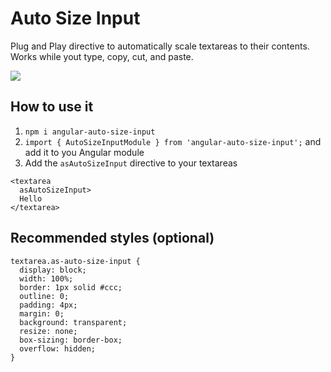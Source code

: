 # Auto Size Input
Plug and Play directive to automatically scale textareas to their contents. Works while yout type, copy, cut, and paste.

<img src="https://media.giphy.com/media/xThtamvflSMeUYa5ck/giphy.gif">

## How to use it

1. `npm i angular-auto-size-input`
2. `import { AutoSizeInputModule } from 'angular-auto-size-input';` and add it to you Angular module
3. Add the `asAutoSizeInput` directive to your textareas

```
<textarea
  asAutoSizeInput>
  Hello
</textarea>
```

## Recommended styles (optional)

```
textarea.as-auto-size-input {
  display: block;
  width: 100%;
  border: 1px solid #ccc;
  outline: 0;
  padding: 4px;
  margin: 0;
  background: transparent;
  resize: none;
  box-sizing: border-box;
  overflow: hidden;
}
```
